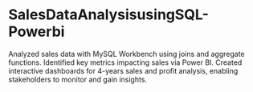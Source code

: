 # SalesDataAnalysisusingSQL-Powerbi
Analyzed sales data with MySQL Workbench using joins and aggregate functions. Identified key metrics impacting sales via Power BI. Created interactive dashboards for 4-years sales and profit analysis, enabling stakeholders to monitor and gain insights.
